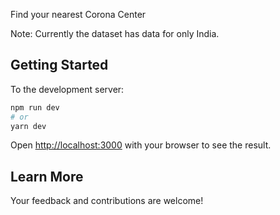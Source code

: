 Find your nearest Corona Center

Note: Currently the dataset has data for only India.

## Getting Started

To the development server:

```bash
npm run dev
# or
yarn dev
```

Open [http://localhost:3000](http://localhost:3000) with your browser to see the result.

## Learn More

Your feedback and contributions are welcome!
